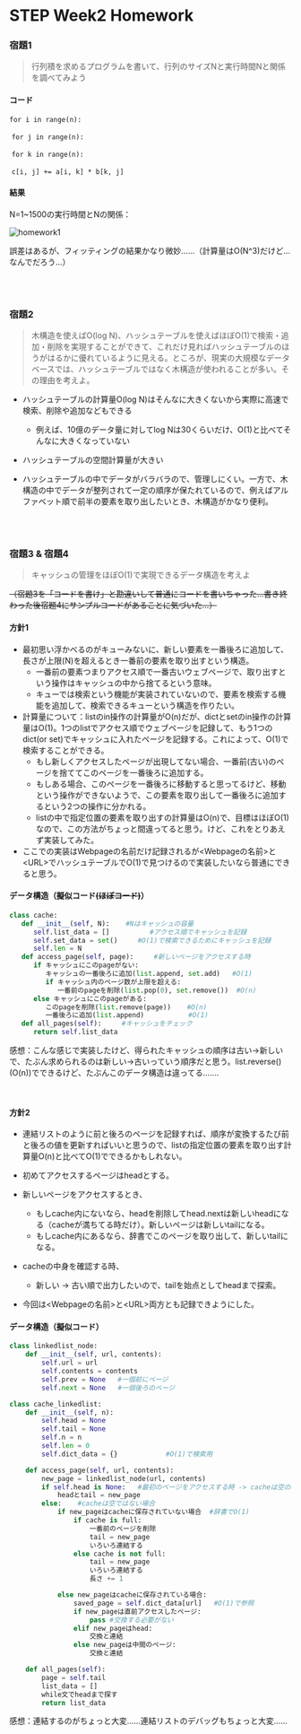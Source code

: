 # STEP Week2 Homework

### 宿題1

> 行列積を求めるプログラムを書いて、行列のサイズNと実行時間Nと関係を調べてみよう 

#### コード

`for i in range(n):`  

​	`for j in range(n):`

​		`for k in range(n):`

​			`c[i, j] += a[i, k] * b[k, j]`

#### 結果

N=1~1500の実行時間とNの関係：

![homework1](C:\Users\sqxys\Desktop\STEP\Week2\homework1.png)

誤差はあるが、フィッティングの結果かなり微妙......（計算量はO(N^3)だけど…なんでだろう…）

<br>

<br>

### 宿題2

> 木構造を使えばO(log N)、ハッシュテーブルを使えばほぼO(1)で検索・追加・削除を実現することができて、これだけ見ればハッシュテーブルのほうがはるかに優れているように見える。ところが、現実の大規模なデータベースでは、ハッシュテーブルではなく木構造が使われることが多い。その理由を考えよ。

- ハッシュテーブルの計算量O(log N)はそんなに大きくないから実際に高速で検索、削除や追加などもできる
  - 例えば、10億のデータ量に対してlog Nは30くらいだけ、O(1)と比べてそんなに大きくなっていない

- ハッシュテーブルの空間計算量が大きい
- ハッシュテーブルの中でデータがバラバラので、管理しにくい。一方で、木構造の中でデータが整列されて一定の順序が保たれているので、例えばアルファベット順で前半の要素を取り出したいとき、木構造がかなり便利。

<br>

<br>

### 宿題3 & 宿題4

> キャッシュの管理をほぼO(1)で実現できるデータ構造を考えよ

~~（宿題3を「コードを書け」と勘違いして普通にコードを書いちゃった…書き終わった後宿題4にサンプルコードがあることに気づいた…）~~

#### 方針1

- 最初思い浮かべるのがキューみないに、新しい要素を一番後ろに追加して、長さが上限(N)を超えるとき一番前の要素を取り出すという構造。
  - 一番前の要素つまりアクセス順で一番古いウェブページで、取り出すという操作はキャッシュの中から捨てるという意味。
  - キューでは検索という機能が実装されていないので、要素を検索する機能を追加して、検索できるキューという構造を作りたい。
- 計算量について：listのin操作の計算量がO(n)だが、dictとsetのin操作の計算量はO(1)。1つのlistでアクセス順でウェブページを記録して、もう1つのdict(or set)でキャッシュに入れたページを記録する。これによって、O(1)で検索することができる。
  - もし新しくアクセスしたページが出現してない場合、一番前(古い)のページを捨ててこのページを一番後ろに追加する。
  - もしある場合、このページを一番後ろに移動すると思ってるけど、移動という操作ができないようで、この要素を取り出して一番後ろに追加するという2つの操作に分かれる。
  - listの中で指定位置の要素を取り出すの計算量はO(n)で、目標はほぼO(1)なので、この方法がちょっと間違ってると思う。けど、これをとりあえず実装してみた。
- ここでの実装はWebpageの名前だけ記録されるが\<Webpageの名前>と\<URL>でハッシュテーブルでO(1)で見つけるので実装したいなら普通にできると思う。

#### データ構造（擬似コード~~(ほぼコード)~~）

```python
class cache:
   def __init__(self, N):    #Nはキャッシュの容量
      self.list_data = []          #アクセス順でキャッシュを記録
      self.set_data = set()     #O(1)で検索できるためにキャッシュを記録
      self.len = N
   def access_page(self, page):     #新しいページをアクセスする時
      if キャッシュにこのpageがない:
         キャッシュの一番後ろに追加(list.append, set.add)   #O(1)
         if キャッシュ内のページ数が上限を超える:
            一番前のpageを削除(list.pop(0), set.remove())  #O(n)
      else キャッシュにこのpageがある:
         このpageを削除(list.remove(page))    #O(n)
         一番後ろに追加(list.append)           #O(1)
   def all_pages(self):     #キャッシュをチェック
      return self.list_data
```

感想：こんな感じで実装したけど、得られたキャッシュの順序は古い→新しいで、たぶん求められるのは新しい→古いっていう順序だと思う。list.reverse()(O(n))でできるけど、たぶんこのデータ構造は違ってる.......

<br>

#### 方針2

- 連結リストのように前と後ろのページを記録すれば、順序が変換するたび前と後ろの値を更新すればいいと思うので、listの指定位置の要素を取り出す計算量O(n)と比べてO(1)でできるかもしれない。
- 初めてアクセスするページはheadとする。

- 新しいページをアクセスするとき、
  - もしcache内にないなら、headを削除してhead.nextは新しいheadになる（cacheが満ちてる時だけ）。新しいページは新しいtailになる。
  - もしcache内にあるなら、辞書でこのページを取り出して、新しいtailになる。

- cacheの中身を確認する時、
  - 新しい → 古い順で出力したいので、tailを始点としてheadまで探索。
- 今回は\<Webpageの名前>と\<URL>両方とも記録できようにした。

#### データ構造（擬似コード）

```python
class linkedlist_node:
    def __init__(self, url, contents):
        self.url = url
        self.contents = contents
        self.prev = None   #一個前にページ
        self.next = None   #一個後ろのページ

class cache_linkedlist:
    def __init__(self, n):
        self.head = None
        self.tail = None
        self.n = n
        self.len = 0
        self.dict_data = {}            #O(1)で検索用

    def access_page(self, url, contents):
        new_page = linkedlist_node(url, contents)
        if self.head is None:   #最初のページをアクセスする時 -> cacheは空の場合
            headとtail = new_page
        else:    #cacheは空ではない場合
            if new_pageはcacheに保存されていない場合  #辞書でO(1)
                if cache is full:
                    一番前のページを削除
                    tail = new_page
         			いろいろ連結する
                else cache is not full:
                    tail = new_page
         			いろいろ連結する
                    長さ += 1

            else new_pageはcacheに保存されている場合:
                saved_page = self.dict_data[url]   #O(1)で参照
                if new_pageは直前アクセスしたページ:
                    pass #交換する必要がない
                elif new_pageはhead:
                    交換と連結
                else new_pageは中間のページ:
					交換と連結

    def all_pages(self):
        page = self.tail    
        list_data = []
        while文でheadまで探す
        return list_data
```

感想：連結するのがちょっと大変……連結リストのデバッグもちょっと大変……